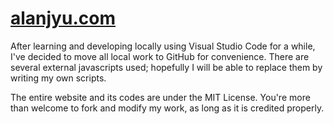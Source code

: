 # [alanjyu.com](https://alanjyu.com)

After learning and developing locally using Visual Studio Code for a while, I've decided to move all local work to GitHub for convenience. There are several external javascripts used; hopefully I will be able to replace them by writing my own scripts.

The entire website and its codes are under the MIT License. You're more than welcome to fork and modify my work, as long as it is credited properly.
